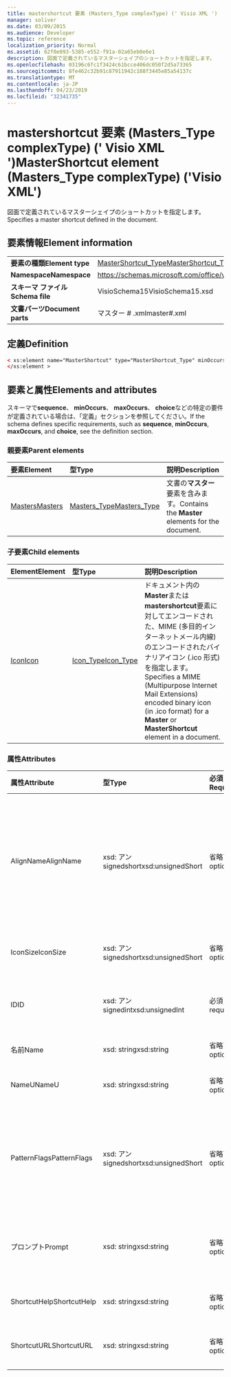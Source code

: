 ```yaml
---
title: mastershortcut 要素 (Masters_Type complexType) (' Visio XML ')
manager: soliver
ms.date: 03/09/2015
ms.audience: Developer
ms.topic: reference
localization_priority: Normal
ms.assetid: 62f0e093-5385-e552-f91a-02a65eb0e6e1
description: 図面で定義されているマスターシェイプのショートカットを指定します。
ms.openlocfilehash: 03196c6fc1f3424c61bcce406dc050f2d5a73365
ms.sourcegitcommit: 8fe462c32b91c87911942c188f3445e85a54137c
ms.translationtype: MT
ms.contentlocale: ja-JP
ms.lasthandoff: 04/23/2019
ms.locfileid: "32341735"
---
```

# <a name="mastershortcut-element-masterstype-complextype-visio-xml"></a><span data-ttu-id="0da07-103">mastershortcut 要素 (Masters_Type complexType) (' Visio XML ')</span><span class="sxs-lookup"><span data-stu-id="0da07-103">MasterShortcut element (Masters_Type complexType) ('Visio XML')</span></span>

<span data-ttu-id="0da07-104">図面で定義されているマスターシェイプのショートカットを指定します。</span><span class="sxs-lookup"><span data-stu-id="0da07-104">Specifies a master shortcut defined in the document.</span></span>
  
## <a name="element-information"></a><span data-ttu-id="0da07-105">要素情報</span><span class="sxs-lookup"><span data-stu-id="0da07-105">Element information</span></span>

|||
|:-----|:-----|
|<span data-ttu-id="0da07-106">**要素の種類**</span><span class="sxs-lookup"><span data-stu-id="0da07-106">**Element type**</span></span> <br/> |[<span data-ttu-id="0da07-107">MasterShortcut_Type</span><span class="sxs-lookup"><span data-stu-id="0da07-107">MasterShortcut_Type</span></span>](mastershortcut_type-complextypevisio-xml.md) <br/> |
|<span data-ttu-id="0da07-108">**Namespace**</span><span class="sxs-lookup"><span data-stu-id="0da07-108">**Namespace**</span></span> <br/> |https://schemas.microsoft.com/office/visio/2012/main  <br/> |
|<span data-ttu-id="0da07-109">**スキーマ ファイル**</span><span class="sxs-lookup"><span data-stu-id="0da07-109">**Schema file**</span></span> <br/> |<span data-ttu-id="0da07-110">VisioSchema15</span><span class="sxs-lookup"><span data-stu-id="0da07-110">VisioSchema15.xsd</span></span>  <br/> |
|<span data-ttu-id="0da07-111">**文書パーツ**</span><span class="sxs-lookup"><span data-stu-id="0da07-111">**Document parts**</span></span> <br/> |<span data-ttu-id="0da07-112">マスター # .xml</span><span class="sxs-lookup"><span data-stu-id="0da07-112">master#.xml</span></span>  <br/> |
   
## <a name="definition"></a><span data-ttu-id="0da07-113">定義</span><span class="sxs-lookup"><span data-stu-id="0da07-113">Definition</span></span>

```XML
< xs:element name="MasterShortcut" type="MasterShortcut_Type" minOccurs="0" maxOccurs="unbounded" >
</xs:element >
```

## <a name="elements-and-attributes"></a><span data-ttu-id="0da07-114">要素と属性</span><span class="sxs-lookup"><span data-stu-id="0da07-114">Elements and attributes</span></span>

<span data-ttu-id="0da07-115">スキーマで**sequence**、 **minOccurs**、 **maxOccurs**、 **choice**などの特定の要件が定義されている場合は、「定義」セクションを参照してください。</span><span class="sxs-lookup"><span data-stu-id="0da07-115">If the schema defines specific requirements, such as **sequence**, **minOccurs**, **maxOccurs**, and **choice**, see the definition section.</span></span> 
  
### <a name="parent-elements"></a><span data-ttu-id="0da07-116">親要素</span><span class="sxs-lookup"><span data-stu-id="0da07-116">Parent elements</span></span>

|<span data-ttu-id="0da07-117">**要素**</span><span class="sxs-lookup"><span data-stu-id="0da07-117">**Element**</span></span>|<span data-ttu-id="0da07-118">**型**</span><span class="sxs-lookup"><span data-stu-id="0da07-118">**Type**</span></span>|<span data-ttu-id="0da07-119">**説明**</span><span class="sxs-lookup"><span data-stu-id="0da07-119">**Description**</span></span>|
|:-----|:-----|:-----|
|[<span data-ttu-id="0da07-120">Masters</span><span class="sxs-lookup"><span data-stu-id="0da07-120">Masters</span></span>](masters-elementvisio-xml.md) <br/> |[<span data-ttu-id="0da07-121">Masters_Type</span><span class="sxs-lookup"><span data-stu-id="0da07-121">Masters_Type</span></span>](masters_type-complextypevisio-xml.md) <br/> |<span data-ttu-id="0da07-122">文書の**マスター**要素を含みます。</span><span class="sxs-lookup"><span data-stu-id="0da07-122">Contains the **Master** elements for the document.</span></span>  <br/> |
   
### <a name="child-elements"></a><span data-ttu-id="0da07-123">子要素</span><span class="sxs-lookup"><span data-stu-id="0da07-123">Child elements</span></span>

|<span data-ttu-id="0da07-124">**Element**</span><span class="sxs-lookup"><span data-stu-id="0da07-124">**Element**</span></span>|<span data-ttu-id="0da07-125">**型**</span><span class="sxs-lookup"><span data-stu-id="0da07-125">**Type**</span></span>|<span data-ttu-id="0da07-126">**説明**</span><span class="sxs-lookup"><span data-stu-id="0da07-126">**Description**</span></span>|
|:-----|:-----|:-----|
|[<span data-ttu-id="0da07-127">Icon</span><span class="sxs-lookup"><span data-stu-id="0da07-127">Icon</span></span>](icon-element-mastershortcut_type-complextypevisio-xml.md) <br/> |[<span data-ttu-id="0da07-128">Icon_Type</span><span class="sxs-lookup"><span data-stu-id="0da07-128">Icon_Type</span></span>](icon_type-complextypevisio-xml.md) <br/> |<span data-ttu-id="0da07-129">ドキュメント内の**Master**または**mastershortcut**要素に対してエンコードされた、MIME (多目的インターネットメール内線) のエンコードされたバイナリアイコン (.ico 形式) を指定します。</span><span class="sxs-lookup"><span data-stu-id="0da07-129">Specifies a MIME (Multipurpose Internet Mail Extensions) encoded binary icon (in .ico format) for a **Master** or **MasterShortcut** element in a document.</span></span>  <br/> |
   
### <a name="attributes"></a><span data-ttu-id="0da07-130">属性</span><span class="sxs-lookup"><span data-stu-id="0da07-130">Attributes</span></span>

|<span data-ttu-id="0da07-131">**属性**</span><span class="sxs-lookup"><span data-stu-id="0da07-131">**Attribute**</span></span>|<span data-ttu-id="0da07-132">**型**</span><span class="sxs-lookup"><span data-stu-id="0da07-132">**Type**</span></span>|<span data-ttu-id="0da07-133">**必須**</span><span class="sxs-lookup"><span data-stu-id="0da07-133">**Required**</span></span>|<span data-ttu-id="0da07-134">**説明**</span><span class="sxs-lookup"><span data-stu-id="0da07-134">**Description**</span></span>|<span data-ttu-id="0da07-135">**可能な値**</span><span class="sxs-lookup"><span data-stu-id="0da07-135">**Possible values**</span></span>|
|:-----|:-----|:-----|:-----|:-----|
|<span data-ttu-id="0da07-136">AlignName</span><span class="sxs-lookup"><span data-stu-id="0da07-136">AlignName</span></span>  <br/> |<span data-ttu-id="0da07-137">xsd: アン signedshort</span><span class="sxs-lookup"><span data-stu-id="0da07-137">xsd:unsignedShort</span></span>  <br/> |<span data-ttu-id="0da07-138">省略可能</span><span class="sxs-lookup"><span data-stu-id="0da07-138">optional</span></span>  <br/> |<span data-ttu-id="0da07-139">ステンシルウィンドウ内の要素のテキストを左、右、または中央に配置するかどうかを指定します。</span><span class="sxs-lookup"><span data-stu-id="0da07-139">Specifies whether the element's text in the stencil window is aligned left, right, or center.</span></span>  <br/> |<span data-ttu-id="0da07-140">xsd: _ signedshort 型の値。</span><span class="sxs-lookup"><span data-stu-id="0da07-140">Values of the xsd:unsignedShort type.</span></span>  <br/> |
|<span data-ttu-id="0da07-141">IconSize</span><span class="sxs-lookup"><span data-stu-id="0da07-141">IconSize</span></span>  <br/> |<span data-ttu-id="0da07-142">xsd: アン signedshort</span><span class="sxs-lookup"><span data-stu-id="0da07-142">xsd:unsignedShort</span></span>  <br/> |<span data-ttu-id="0da07-143">省略可能</span><span class="sxs-lookup"><span data-stu-id="0da07-143">optional</span></span>  <br/> |<span data-ttu-id="0da07-144">要素のアイコンのサイズ。</span><span class="sxs-lookup"><span data-stu-id="0da07-144">The size of the element's icon.</span></span>  <br/> |<span data-ttu-id="0da07-145">xsd: _ signedshort 型の値。</span><span class="sxs-lookup"><span data-stu-id="0da07-145">Values of the xsd:unsignedShort type.</span></span>  <br/> |
|<span data-ttu-id="0da07-146">ID</span><span class="sxs-lookup"><span data-stu-id="0da07-146">ID</span></span>  <br/> |<span data-ttu-id="0da07-147">xsd: アン signedint</span><span class="sxs-lookup"><span data-stu-id="0da07-147">xsd:unsignedInt</span></span>  <br/> |<span data-ttu-id="0da07-148">必須</span><span class="sxs-lookup"><span data-stu-id="0da07-148">required</span></span>  <br/> |<span data-ttu-id="0da07-149">親要素内の要素の一意の ID。</span><span class="sxs-lookup"><span data-stu-id="0da07-149">The unique ID of the element within its parent element.</span></span>  <br/> |<span data-ttu-id="0da07-150">xsd:/signedint 型の値。</span><span class="sxs-lookup"><span data-stu-id="0da07-150">Values of the xsd:unsignedInt type.</span></span>  <br/> |
|<span data-ttu-id="0da07-151">名前</span><span class="sxs-lookup"><span data-stu-id="0da07-151">Name</span></span>  <br/> |<span data-ttu-id="0da07-152">xsd: string</span><span class="sxs-lookup"><span data-stu-id="0da07-152">xsd:string</span></span>  <br/> |<span data-ttu-id="0da07-153">省略可能</span><span class="sxs-lookup"><span data-stu-id="0da07-153">optional</span></span>  <br/> |<span data-ttu-id="0da07-154">要素の名前。</span><span class="sxs-lookup"><span data-stu-id="0da07-154">The name of the element.</span></span>  <br/> |<span data-ttu-id="0da07-155">xsd: string 型の値。</span><span class="sxs-lookup"><span data-stu-id="0da07-155">Values of the xsd:string type.</span></span>  <br/> |
|<span data-ttu-id="0da07-156">NameU</span><span class="sxs-lookup"><span data-stu-id="0da07-156">NameU</span></span>  <br/> |<span data-ttu-id="0da07-157">xsd: string</span><span class="sxs-lookup"><span data-stu-id="0da07-157">xsd:string</span></span>  <br/> |<span data-ttu-id="0da07-158">省略可能</span><span class="sxs-lookup"><span data-stu-id="0da07-158">optional</span></span>  <br/> |<span data-ttu-id="0da07-159">要素の汎用名。</span><span class="sxs-lookup"><span data-stu-id="0da07-159">The universal name of the element.</span></span>  <br/> |<span data-ttu-id="0da07-160">xsd: string 型の値。</span><span class="sxs-lookup"><span data-stu-id="0da07-160">Values of the xsd:string type.</span></span>  <br/> |
|<span data-ttu-id="0da07-161">PatternFlags</span><span class="sxs-lookup"><span data-stu-id="0da07-161">PatternFlags</span></span>  <br/> |<span data-ttu-id="0da07-162">xsd: アン signedshort</span><span class="sxs-lookup"><span data-stu-id="0da07-162">xsd:unsignedShort</span></span>  <br/> |<span data-ttu-id="0da07-163">省略可能</span><span class="sxs-lookup"><span data-stu-id="0da07-163">optional</span></span>  <br/> |<span data-ttu-id="0da07-164">マスター シェイプをユーザー設定のパターンとして使用するかどうかを指定します。</span><span class="sxs-lookup"><span data-stu-id="0da07-164">Determines whether a master behaves as a custom pattern.</span></span>  <br/> |<span data-ttu-id="0da07-165">xsd: _ signedshort 型の値。</span><span class="sxs-lookup"><span data-stu-id="0da07-165">Values of the xsd:unsignedShort type.</span></span>  <br/> |
|<span data-ttu-id="0da07-166">プロンプト</span><span class="sxs-lookup"><span data-stu-id="0da07-166">Prompt</span></span>  <br/> |<span data-ttu-id="0da07-167">xsd: string</span><span class="sxs-lookup"><span data-stu-id="0da07-167">xsd:string</span></span>  <br/> |<span data-ttu-id="0da07-168">省略可能</span><span class="sxs-lookup"><span data-stu-id="0da07-168">optional</span></span>  <br/> |<span data-ttu-id="0da07-169">要素のステータスバーとツールヒントのプロンプト。</span><span class="sxs-lookup"><span data-stu-id="0da07-169">The status bar and tool tip prompt for the element.</span></span>  <br/> |<span data-ttu-id="0da07-170">xsd: string 型の値。</span><span class="sxs-lookup"><span data-stu-id="0da07-170">Values of the xsd:string type.</span></span>  <br/> |
|<span data-ttu-id="0da07-171">ShortcutHelp</span><span class="sxs-lookup"><span data-stu-id="0da07-171">ShortcutHelp</span></span>  <br/> |<span data-ttu-id="0da07-172">xsd: string</span><span class="sxs-lookup"><span data-stu-id="0da07-172">xsd:string</span></span>  <br/> |<span data-ttu-id="0da07-173">省略可能</span><span class="sxs-lookup"><span data-stu-id="0da07-173">optional</span></span>  <br/> |<span data-ttu-id="0da07-174">要素のヘルプ文字列。</span><span class="sxs-lookup"><span data-stu-id="0da07-174">A help string for the element.</span></span>  <br/> |<span data-ttu-id="0da07-175">xsd: string 型の値。</span><span class="sxs-lookup"><span data-stu-id="0da07-175">Values of the xsd:string type.</span></span>  <br/> |
|<span data-ttu-id="0da07-176">ShortcutURL</span><span class="sxs-lookup"><span data-stu-id="0da07-176">ShortcutURL</span></span>  <br/> |<span data-ttu-id="0da07-177">xsd: string</span><span class="sxs-lookup"><span data-stu-id="0da07-177">xsd:string</span></span>  <br/> |<span data-ttu-id="0da07-178">省略可能</span><span class="sxs-lookup"><span data-stu-id="0da07-178">optional</span></span>  <br/> |<span data-ttu-id="0da07-179">**mastershortcut**要素の URL。</span><span class="sxs-lookup"><span data-stu-id="0da07-179">A URL to a **MasterShortcut** element.</span></span>  <br/> |<span data-ttu-id="0da07-180">xsd: string 型の値。</span><span class="sxs-lookup"><span data-stu-id="0da07-180">Values of the xsd:string type.</span></span>  <br/> |
   

